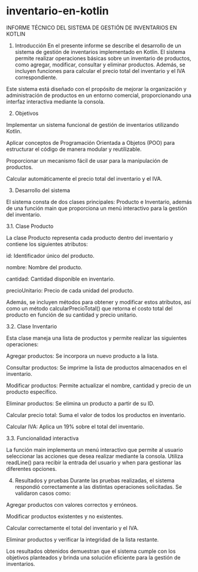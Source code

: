 # inventario-en-kotlin
INFORME TÉCNICO DEL SISTEMA DE GESTIÓN DE INVENTARIOS EN KOTLIN

1. Introducción
En el presente informe se describe el desarrollo de un sistema de gestión de inventarios implementado en Kotlin. El sistema permite realizar operaciones básicas sobre un inventario de productos, como agregar, modificar, consultar y eliminar productos. Además, se incluyen funciones para calcular el precio total del inventario y el IVA correspondiente.

Este sistema está diseñado con el propósito de mejorar la organización y administración de productos en un entorno comercial, proporcionando una interfaz interactiva mediante la consola.

2. Objetivos

Implementar un sistema funcional de gestión de inventarios utilizando Kotlin.

Aplicar conceptos de Programación Orientada a Objetos (POO) para estructurar el código de manera modular y reutilizable.

Proporcionar un mecanismo fácil de usar para la manipulación de productos.

Calcular automáticamente el precio total del inventario y el IVA.

3. Desarrollo del sistema

El sistema consta de dos clases principales: Producto e Inventario, además de una función main que proporciona un menú interactivo para la gestión del inventario.

3.1. Clase Producto

La clase Producto representa cada producto dentro del inventario y contiene los siguientes atributos:

id: Identificador único del producto.

nombre: Nombre del producto.

cantidad: Cantidad disponible en inventario.

precioUnitario: Precio de cada unidad del producto.

Además, se incluyen métodos para obtener y modificar estos atributos, así como un método calcularPrecioTotal() que retorna el costo total del producto en función de su cantidad y precio unitario.

3.2. Clase Inventario

Esta clase maneja una lista de productos y permite realizar las siguientes operaciones:

Agregar productos: Se incorpora un nuevo producto a la lista.

Consultar productos: Se imprime la lista de productos almacenados en el inventario.

Modificar productos: Permite actualizar el nombre, cantidad y precio de un producto específico.

Eliminar productos: Se elimina un producto a partir de su ID.

Calcular precio total: Suma el valor de todos los productos en inventario.

Calcular IVA: Aplica un 19% sobre el total del inventario.

3.3. Funcionalidad interactiva

La función main implementa un menú interactivo que permite al usuario seleccionar las acciones que desea realizar mediante la consola. Utiliza readLine() para recibir la entrada del usuario y when para gestionar las diferentes opciones.

4. Resultados y pruebas
Durante las pruebas realizadas, el sistema respondió correctamente a las distintas operaciones solicitadas. Se validaron casos como:

Agregar productos con valores correctos y erróneos.

Modificar productos existentes y no existentes.

Calcular correctamente el total del inventario y el IVA.

Eliminar productos y verificar la integridad de la lista restante.

Los resultados obtenidos demuestran que el sistema cumple con los objetivos planteados y brinda una solución eficiente para la gestión de inventarios.




